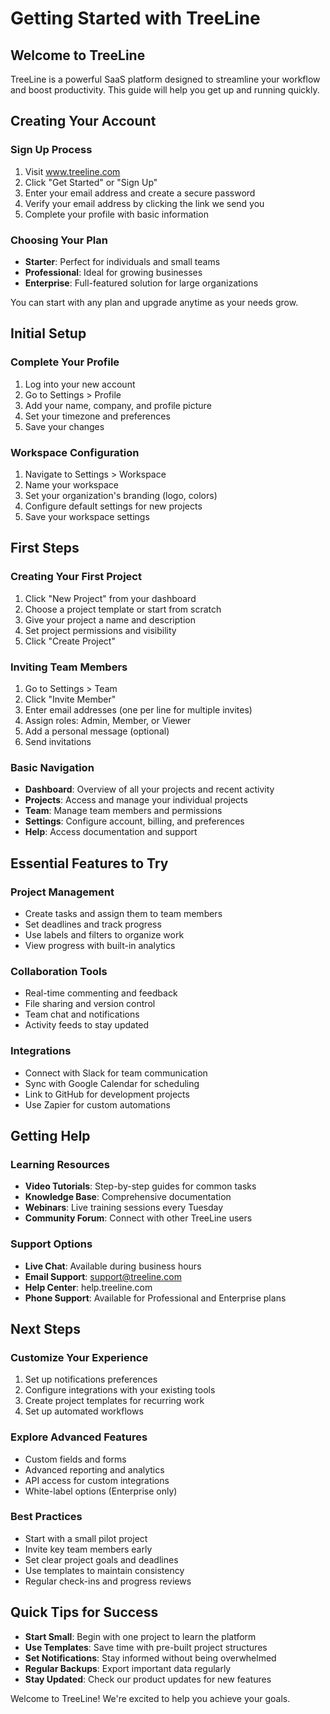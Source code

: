 # Getting Started with TreeLine

## Welcome to TreeLine

TreeLine is a powerful SaaS platform designed to streamline your workflow and boost productivity. This guide will help you get up and running quickly.

## Creating Your Account

### Sign Up Process
1. Visit www.treeline.com
2. Click "Get Started" or "Sign Up"
3. Enter your email address and create a secure password
4. Verify your email address by clicking the link we send you
5. Complete your profile with basic information

### Choosing Your Plan
- **Starter**: Perfect for individuals and small teams
- **Professional**: Ideal for growing businesses
- **Enterprise**: Full-featured solution for large organizations

You can start with any plan and upgrade anytime as your needs grow.

## Initial Setup

### Complete Your Profile
1. Log into your new account
2. Go to Settings > Profile
3. Add your name, company, and profile picture
4. Set your timezone and preferences
5. Save your changes

### Workspace Configuration
1. Navigate to Settings > Workspace
2. Name your workspace
3. Set your organization's branding (logo, colors)
4. Configure default settings for new projects
5. Save your workspace settings

## First Steps

### Creating Your First Project
1. Click "New Project" from your dashboard
2. Choose a project template or start from scratch
3. Give your project a name and description
4. Set project permissions and visibility
5. Click "Create Project"

### Inviting Team Members
1. Go to Settings > Team
2. Click "Invite Member"
3. Enter email addresses (one per line for multiple invites)
4. Assign roles: Admin, Member, or Viewer
5. Add a personal message (optional)
6. Send invitations

### Basic Navigation
- **Dashboard**: Overview of all your projects and recent activity
- **Projects**: Access and manage your individual projects
- **Team**: Manage team members and permissions
- **Settings**: Configure account, billing, and preferences
- **Help**: Access documentation and support

## Essential Features to Try

### Project Management
- Create tasks and assign them to team members
- Set deadlines and track progress
- Use labels and filters to organize work
- View progress with built-in analytics

### Collaboration Tools
- Real-time commenting and feedback
- File sharing and version control
- Team chat and notifications
- Activity feeds to stay updated

### Integrations
- Connect with Slack for team communication
- Sync with Google Calendar for scheduling
- Link to GitHub for development projects
- Use Zapier for custom automations

## Getting Help

### Learning Resources
- **Video Tutorials**: Step-by-step guides for common tasks
- **Knowledge Base**: Comprehensive documentation
- **Webinars**: Live training sessions every Tuesday
- **Community Forum**: Connect with other TreeLine users

### Support Options
- **Live Chat**: Available during business hours
- **Email Support**: support@treeline.com
- **Help Center**: help.treeline.com
- **Phone Support**: Available for Professional and Enterprise plans

## Next Steps

### Customize Your Experience
1. Set up notifications preferences
2. Configure integrations with your existing tools
3. Create project templates for recurring work
4. Set up automated workflows

### Explore Advanced Features
- Custom fields and forms
- Advanced reporting and analytics
- API access for custom integrations
- White-label options (Enterprise only)

### Best Practices
- Start with a small pilot project
- Invite key team members early
- Set clear project goals and deadlines
- Use templates to maintain consistency
- Regular check-ins and progress reviews

## Quick Tips for Success

- **Start Small**: Begin with one project to learn the platform
- **Use Templates**: Save time with pre-built project structures
- **Set Notifications**: Stay informed without being overwhelmed
- **Regular Backups**: Export important data regularly
- **Stay Updated**: Check our product updates for new features

Welcome to TreeLine! We're excited to help you achieve your goals.
